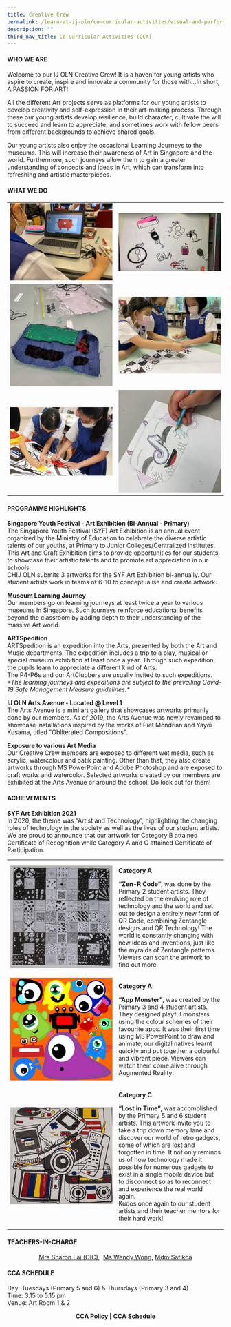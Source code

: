 ```yaml
---
title: Creative Crew
permalink: /learn-at-ij-oln/co-curricular-activities/visual-and-performing-arts/creative-crew/
description: ""
third_nav_title: Co Curricular Activities (CCA)
---
```

<h4><strong>WHO WE ARE</strong></h4>
<p>Welcome to our IJ OLN Creative Crew! It is a haven for young artists who aspire to create, inspire and innovate a community for those with…In short, A PASSION FOR ART!</p>
<p>All the different Art projects serve as platforms for our young artists to develop creativity and self-expression in their art-making process. Through these our young artists develop resilience, build character, cultivate the will to succeed and learn to appreciate, and sometimes work with fellow peers from different backgrounds to achieve shared goals.</p>
<p>Our young artists also enjoy the occasional Learning Journeys to the museums. This will increase their awareness of Art in Singapore and the world. Furthermore, such journeys allow them to gain a greater understanding of concepts and ideas in Art, which can transform into refreshing and artistic masterpieces.</p>
<h4><strong>WHAT WE DO</strong></h4>
<table style="border-collapse: collapse; width: 100%;" border="0">
<tbody>
<tr>
<td style="width: 50%;"><img src="/images/cc1.jpg"></td>
<td style="width: 50%;"><img src="/images/cc2.jpg"></td>
</tr>
<tr>
<td style="width: 50%;"><img src="/images/cc3.jpg"></td>
<td style="width: 50%;"><img src="/images/cc4.jpg"></td>
</tr>
<tr>
<td style="width: 50%;"><img src="/images/cc5.jpg"></td>
<td style="width: 50%;"><img src="/images/cc6.jpg"></td>
</tr>
</tbody>
</table>
<h4><strong>PROGRAMME HIGHLIGHTS</strong></h4>
<p><strong>Singapore Youth Festival - Art Exhibition (Bi-Annual - Primary)<br></strong>The Singapore Youth Festival (SYF) Art Exhibition is an annual event organized by the Ministry of Education to celebrate the diverse artistic talents of our youths, at Primary to Junior Colleges/Centralized Institutes. This Art and Craft Exhibition aims to provide opportunities for our students to showcase their artistic talents and to promote art appreciation in our schools.<br>CHIJ OLN submits 3 artworks for the SYF Art Exhibition bi-annually. Our student artists work in teams of 6-10 to conceptualise and create artwork.</p>
<p><strong>Museum Learning Journey<br></strong>Our members go on learning journeys at least twice a year to various museums in Singapore. Such journeys reinforce educational benefits beyond the classroom by adding depth to their understanding of the massive Art world.</p>
<p><strong>ARTSpedition<br></strong>ARTSpedition is an expedition into the Arts, presented by both the Art and Music departments. The expedition includes a trip to a play, musical or special museum exhibition at least once a year. Through such expedition, the pupils learn to appreciate a different kind of Arts.<br>The P4-P6s and our ArtClubbers are usually invited to such expeditions.<br><em>*The learning journeys and expeditions are subject to the prevailing Covid-19 Safe Management Measure guidelines.*</em></p>
<p><strong>IJ OLN Arts Avenue - Located @ Level 1<br></strong>The Arts Avenue is a mini art gallery that showcases artworks primarily done by our members. As of 2019, the Arts Avenue was newly revamped to showcase installations inspired by the works of Piet Mondrian and Yayoi Kusama, titled "Obliterated Compositions".</p>
<p><strong>Exposure to various Art Media<br></strong>Our Creative Crew members are exposed to different wet media, such as acrylic, watercolour and batik painting. Other than that, they also create artworks through MS PowerPoint and Adobe Photoshop and are exposed to craft works and watercolor. Selected artworks created by our members are exhibited at the Arts Avenue or around the school. Do look out for them!</p>

<h4><strong>ACHIEVEMENTS</strong></h4>
<p><strong>SYF Art Exhibition 2021<br></strong>In 2020, the theme was “Artist and Technology”, highlighting the changing roles of technology in the society as well as the lives of our student artists.<br>We are proud to announce that our artwork for Category B attained Certificate of Recognition while Category A and C attained Certificate of Participation.</p>
<table style="border-collapse: collapse; width: 100%;" border="0">
<tbody>
<tr>
<td style="width: 50%;"><img src="/images/cc7.jpg"></td>
<td style="width: 50%;">
<p><strong>Category A</strong></p>
<p><strong>“Zen-R Code”,</strong> was done by the Primary 2 student artists. They reflected on the evolving role of technology and the world and set out to design a entirely new form of QR Code, combining Zentangle designs and QR Technology! The world is constantly changing with new ideas and inventions, just like the myraids of Zentangle patterns. Viewers can scan the artwork to find out more.</p>
</td>
</tr>
<tr>
<td style="width: 50%;"><img src="/images/cc8.png"></td>
<td style="width: 50%;">
<p><strong>Category A</strong></p>
<p><strong>“App Monster",</strong> was created by the Primary 3 and 4 student artists. They designed playful monsters using the colour schemes of their favourite apps. It was their first time using MS PowerPoint to draw and animate, our digital natives learnt quickly and put together a colourful and vibrant piece. Viewers can watch them come alive through Augmented Reality.</p>
</td>
</tr>
<tr>
<td style="width: 50%;"><img src="/images/cc9.jpg"></td>
<td style="width: 50%;">
<p><strong>Category C</strong></p>
<p><strong>“Lost in Time”,</strong> was accomplished by the Primary 5 and 6 student artists. This artwork invite you to take a trip down memory lane and discover our world of retro gadgets, some of which are lost and forgotten in time. It not only reminds us of how technology made it possible for numerous gadgets to exist in a single mobile device but to disconnect so as to reconnect and experience the real world again.<br>Kudos once again to our student artists and their teacher mentors for their hard work!</p>
</td>
</tr>
</tbody>
</table>
<h4><strong>TEACHERS-IN-CHARGE</strong></h4>

<p style="text-align: center;"><a href="mailto:sum_qiu_mei_sharon@moe.edu.sg" target="">Mrs Sharon Lai (OIC)</a>,&nbsp; <a href="mailto:wong_wendy@moe.edu.sg" target="">Ms Wendy Wong</a>,&nbsp;<a href="mailto:nur_safikha_abdul_ghapar@moe.edu.sg" target="">Mdm Safikha</a></p>
<h4><strong>CCA SCHEDULE</strong></h4>
<p>Day: Tuesdays (Primary 5 and 6) &amp; Thursdays (Primary 3 and 4)<br>Time: 3.15 to 5.15 pm<br>Venue: Art Room 1 &amp; 2</p>
<p style="text-align: center;"><strong><a href="/learn-at-ij-oln/co-curricular-activities/cca-policy" target="_blank" rel="noopener">CCA Policy</a> | <a href="/learn-at-ij-oln/co-curricular-activities/cca-schedule" target="_blank" rel="noopener">CCA Schedule</a></strong></p>